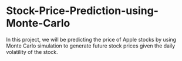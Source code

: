 # Stock-Price-Prediction-using-Monte-Carlo
In this project, we will be predicting the price of Apple stocks by using Monte Carlo simulation to generate future stock prices given the daily volatility of the stock.

